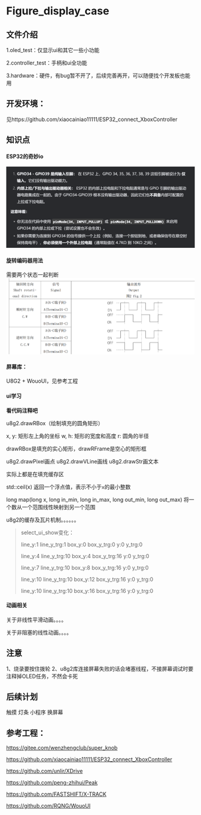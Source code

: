 # Figure_display_case
## 文件介绍

1.oled_test：仅显示ui和其它一些小功能

2.controller_test：手柄和ui全功能

3.hardware：硬件，有bug暂不开了，后续完善再开，可以随便找个开发板也能用


## 开发环境：
见https://github.com/xiaocainiao11111/ESP32_connect_XboxController
  ## 知识点
  #### ESP32的奇妙io
![alt text](image.png)

   #### 旋转编码器用法
   需要两个状态一起判断
![alt text](image-1.png)



#### 屏幕库：
U8G2 + WouoUI，见参考工程

#### ui学习

**看代码注释吧**

  u8g2.drawRBox（绘制填充的圆角矩形）

x, y: 矩形左上角的坐标
   w, h: 矩形的宽度和高度
   r: 圆角的半径

drawRBox是填充的实心矩形，drawRFrame是空心的矩形框

u8g2.drawPixel画点
u8g2.drawVLine画线
u8g2.drawStr画文本

实际上都是在填充缓存区

std::ceil(x)
返回一个浮点值，表示不小于`x`的最小整数

long map(long x, long in_min, long in_max, long out_min, long out_max)
将一个数从一个范围线性映射到另一个范围

u8g2的缓存及瓦片机制。。。。。。





>select_ui_show变化：
>
>line_y:1  line_y_trg:1  box_y:0  box_y_trg:0  y:0  y_trg:0  
>
>line_y:4  line_y_trg:10  box_y:4  box_y_trg:16  y:0  y_trg:0  
>
>line_y:7  line_y_trg:10  box_y:8  box_y_trg:16  y:0  y_trg:0
>
>line_y:10  line_y_trg:10  box_y:12  box_y_trg:16  y:0  y_trg:0
>
>line_y:10  line_y_trg:10  box_y:16  box_y_trg:16  y:0  y_trg:0  

#### 动画相关
关于非线性平滑动画。。。。

关于非阻塞的线性动画。。。。

## 注意

1、烧录要按住拨轮
2、u8g2库连接屏幕失败的话会堵塞线程，不接屏幕调试时要注释掉OLED任务，不然会卡死


## 后续计划

触摸
灯条
小程序
换屏幕




## 参考工程：

<https://gitee.com/wenzhengclub/super_knob>

<https://github.com/xiaocainiao11111/ESP32_connect_XboxController>

<https://github.com/unlir/XDrive>

<https://github.com/peng-zhihui/Peak>

<https://github.com/FASTSHIFT/X-TRACK>

<https://github.com/RQNG/WouoUI>
